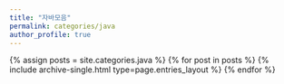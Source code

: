 ```yaml
---
title: "자바모음"
permalink: categories/java
author_profile: true
---
```


 {% assign posts = site.categories.java %}
 {% for post in posts %} {% include archive-single.html type=page.entries_layout %} {% endfor %}


